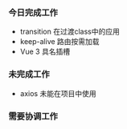 ### 今日完成工作

- transition 在过渡class中的应用
- keep-alive 路由按需加载
- Vue 3 具名插槽

### 未完成工作

- axios 未能在项目中使用


### 需要协调工作